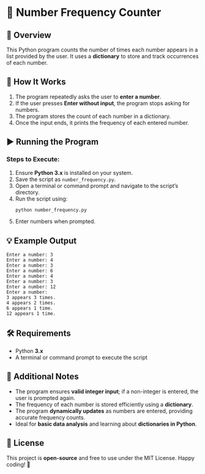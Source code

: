 # 🔢 Number Frequency Counter

## 📌 Overview
This Python program counts the number of times each number appears in a list provided by the user. It uses a **dictionary** to store and track occurrences of each number.

## 🚀 How It Works
1. The program repeatedly asks the user to **enter a number**.
2. If the user presses **Enter without input**, the program stops asking for numbers.
3. The program stores the count of each number in a dictionary.
4. Once the input ends, it prints the frequency of each entered number.

## ▶️ Running the Program
### Steps to Execute:
1. Ensure **Python 3.x** is installed on your system.
2. Save the script as `number_frequency.py`.
3. Open a terminal or command prompt and navigate to the script’s directory.
4. Run the script using:
   ```sh
   python number_frequency.py
   ```
5. Enter numbers when prompted.

## 💡 Example Output
```
Enter a number: 3
Enter a number: 4
Enter a number: 3
Enter a number: 6
Enter a number: 4
Enter a number: 3
Enter a number: 12
Enter a number:
3 appears 3 times.
4 appears 2 times.
6 appears 1 time.
12 appears 1 time.
```

## 🛠️ Requirements
- Python **3.x**
- A terminal or command prompt to execute the script

## 🔖 Additional Notes
- The program ensures **valid integer input**; if a non-integer is entered, the user is prompted again.
- The frequency of each number is stored efficiently using a **dictionary**.
- The program **dynamically updates** as numbers are entered, providing accurate frequency counts.
- Ideal for **basic data analysis** and learning about **dictionaries in Python**.

## 📜 License
This project is **open-source** and free to use under the MIT License. Happy coding! 🔢

